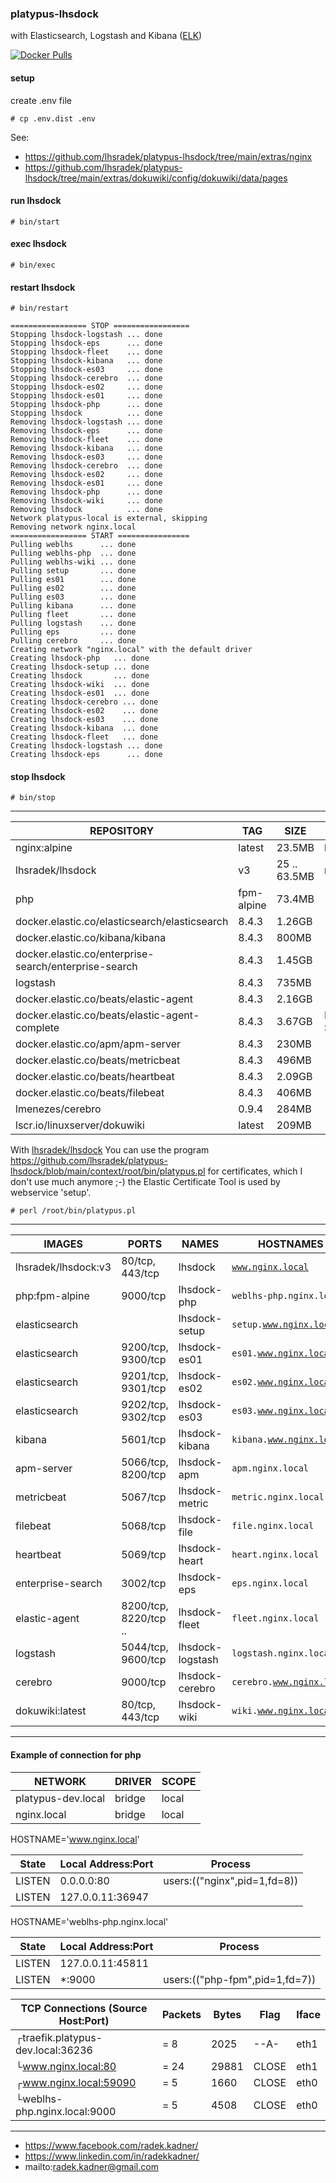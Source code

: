### platypus-lhsdock

with Elasticsearch, Logstash and Kibana ([ELK](https://www.elastic.co/))

[![Docker Pulls](https://img.shields.io/docker/pulls/lhsradek/lhsdock)](https://hub.docker.com/repository/docker/lhsradek/lhsdock)

#### setup
create .env file

```# cp .env.dist .env```

See:
* https://github.com/lhsradek/platypus-lhsdock/tree/main/extras/nginx
* https://github.com/lhsradek/platypus-lhsdock/tree/main/extras/dokuwiki/config/dokuwiki/data/pages

#### run lhsdock
```# bin/start```

#### exec lhsdock
```# bin/exec```

#### restart lhsdock
```# bin/restart```

```
================= STOP =================
Stopping lhsdock-logstash ... done
Stopping lhsdock-eps      ... done
Stopping lhsdock-fleet    ... done
Stopping lhsdock-kibana   ... done
Stopping lhsdock-es03     ... done
Stopping lhsdock-cerebro  ... done
Stopping lhsdock-es02     ... done
Stopping lhsdock-es01     ... done
Stopping lhsdock-php      ... done
Stopping lhsdock          ... done
Removing lhsdock-logstash ... done
Removing lhsdock-eps      ... done
Removing lhsdock-fleet    ... done
Removing lhsdock-kibana   ... done
Removing lhsdock-es03     ... done
Removing lhsdock-cerebro  ... done
Removing lhsdock-es02     ... done
Removing lhsdock-es01     ... done
Removing lhsdock-php      ... done
Removing lhsdock-wiki     ... done
Removing lhsdock          ... done
Network platypus-local is external, skipping
Removing network nginx.local
================= START ================
Pulling weblhs      ... done
Pulling weblhs-php  ... done
Pulling weblhs-wiki ... done
Pulling setup       ... done
Pulling es01        ... done
Pulling es02        ... done
Pulling es03        ... done
Pulling kibana      ... done
Pulling fleet       ... done
Pulling logstash    ... done
Pulling eps         ... done
Pulling cerebro     ... done
Creating network "nginx.local" with the default driver
Creating lhsdock-php   ... done
Creating lhsdock-setup ... done
Creating lhsdock       ... done
Creating lhsdock-wiki  ... done
Creating lhsdock-es01  ... done
Creating lhsdock-cerebro ... done
Creating lhsdock-es02    ... done
Creating lhsdock-es03    ... done
Creating lhsdock-kibana  ... done
Creating lhsdock-fleet   ... done
Creating lhsdock-logstash ... done
Creating lhsdock-eps      ... done
```

#### stop lhsdock
```# bin/stop```

-----

| REPOSITORY                                            |  TAG       | SIZE             | OPTIONAL
| ----------------------------------------------------- | ---------- | ---------------- | ----------------
| nginx:alpine                                          | latest     | 23.5MB           | lhsradek/lhsdock
| lhsradek/lhsdock                                      | v3         | 25 .. 63.5MB     | nginx:alpine
| php                                                   | fpm-alpine | 73.4MB           |
| docker.elastic.co/elasticsearch/elasticsearch         | 8.4.3      | 1.26GB           |
| docker.elastic.co/kibana/kibana                       | 8.4.3      | 800MB            |
| docker.elastic.co/enterprise-search/enterprise-search | 8.4.3      | 1.45GB           |
| logstash                                              | 8.4.3      | 735MB            |
| docker.elastic.co/beats/elastic-agent                 | 8.4.3      | 2.16GB           | 
| docker.elastic.co/beats/elastic-agent-complete        | 8.4.3      | 3.67GB           | Elastic Synthetics
| docker.elastic.co/apm/apm-server                      | 8.4.3      | 230MB            |
| docker.elastic.co/beats/metricbeat                    | 8.4.3      | 496MB            |
| docker.elastic.co/beats/heartbeat                     | 8.4.3      | 2.09GB           |
| docker.elastic.co/beats/filebeat                      | 8.4.3      | 406MB            |
| lmenezes/cerebro                                      | 0.9.4      | 284MB            |
| lscr.io/linuxserver/dokuwiki                          | latest     | 209MB            |

With [lhsradek/lhsdock](https://hub.docker.com/repository/docker/lhsradek/lhsdock/) You can use the program https://github.com/lhsradek/platypus-lhsdock/blob/main/context/root/bin/platypus.pl for certificates,
which I don't use much anymore ;-) the Elastic Certificate Tool is used by webservice 'setup'.

```# perl /root/bin/platypus.pl```

-----

| IMAGES               | PORTS                  | NAMES            | HOSTNAMES                 | OPTIONAL  
| -------------------- | ---------------------- | ---------------- | ------------------------- | --------
| lhsradek/lhsdock:v3  | 80/tcp, 443/tcp        | lhsdock          | <code>www.nginx.local</code>           |
| php:fpm-alpine       | 9000/tcp               | lhsdock-php      | <code>weblhs-php.nginx.local</code>    | 
| elasticsearch        |                        | lhsdock-setup    | <code>setup.www.nginx.local</code>     | *
| elasticsearch        | 9200/tcp, 9300/tcp     | lhsdock-es01     | <code>es01.www.nginx.local</code>      |
| elasticsearch        | 9201/tcp, 9301/tcp     | lhsdock-es02     | <code>es02.www.nginx.local</code>      | 
| elasticsearch        | 9202/tcp, 9302/tcp     | lhsdock-es03     | <code>es03.www.nginx.local</code>      |
| kibana               | 5601/tcp               | lhsdock-kibana   | <code>kibana.www.nginx.local</code>    |
| apm-server           | 5066/tcp, 8200/tcp     | lhsdock-apm      | <code>apm.nginx.local</code>           | *
| metricbeat           | 5067/tcp               | lhsdock-metric   | <code>metric.nginx.local</code>        | * 
| filebeat             | 5068/tcp               | lhsdock-file     | <code>file.nginx.local</code>          | *
| heartbeat            | 5069/tcp               | lhsdock-heart    | <code>heart.nginx.local</code>         | *
| enterprise-search    | 3002/tcp               | lhsdock-eps      | <code>eps.nginx.local</code>           | *
| elastic-agent        | 8200/tcp, 8220/tcp ..  | lhsdock-fleet    | <code>fleet.nginx.local</code>         | *
| logstash             | 5044/tcp, 9600/tcp     | lhsdock-logstash | <code>logstash.nginx.local</code>      | *
| cerebro              | 9000/tcp               | lhsdock-cerebro  | <code>cerebro.www.nginx.local</code>   | *
| dokuwiki:latest      | 80/tcp, 443/tcp        | lhsdock-wiki     | <code>wiki.www.nginx.local</code>      | *

-----

#### Example of connection for php

| NETWORK                    | DRIVER | SCOPE
| -------------------------- | ------ | -----
| platypus-dev.local         | bridge | local
| nginx.local                | bridge | local


HOSTNAME='www.nginx.local'

| State       | Local Address:Port | Process 
| ----------- | ------------------ | ----------------------------
| LISTEN      |      0.0.0.0:80    | users:(("nginx",pid=1,fd=8))       
| LISTEN      |   127.0.0.11:36947 |                                    

HOSTNAME='weblhs-php.nginx.local'

| State       | Local Address:Port | Process 
| ----------- | ------------------ | -------------------------------
| LISTEN      |   127.0.0.11:45811 |                         
| LISTEN      |            *:9000  | users:(("php-fpm",pid=1,fd=7))


| TCP Connections (Source Host:Port)                 |      Packets    |    Bytes  |  Flag   |  Iface        
| -------------------------------------------------- | --------------- | --------- | ------- | ------
|┌traefik.platypus-dev.local:36236                   |    =        8   |     2025  |  --A-   |  eth1
|└www.nginx.local:80                                 |    =       24   |    29881  |  CLOSE  |  eth1
|┌www.nginx.local:59090                              |    =        5   |     1660  |  CLOSE  |  eth0
|└weblhs-php.nginx.local:9000                        |    =        5   |     4508  |  CLOSE  |  eth0

-----

* https://www.facebook.com/radek.kadner/
* https://www.linkedin.com/in/radekkadner/
* mailto:radek.kadner@gmail.com
